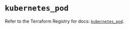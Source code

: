 # `kubernetes_pod`

Refer to the Terraform Registry for docs: [`kubernetes_pod`](https://registry.terraform.io/providers/hashicorp/kubernetes/2.26.0/docs/resources/pod).
